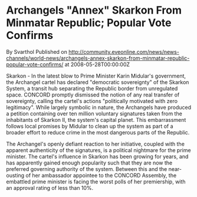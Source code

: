 # Archangels "Annex" Skarkon From Minmatar Republic; Popular Vote Confirms
By Svarthol
Published on http://community.eveonline.com/news/news-channels/world-news/archangels-annex-skarkon-from-minmatar-republic-popular-vote-confirms/ at 2008-05-28T00:00:00Z

Skarkon - In the latest blow to Prime Minister Karin Midular's government, the Archangel cartel has declared "democratic sovereignty" of the Skarkon System, a transit hub separating the Republic border from unregulated space. CONCORD promptly dismissed the notion of any real transfer of sovereignty, calling the cartel's actions "politically motivated with zero legitimacy". While largely symbolic in nature, the Archangels have produced a petition containing over ten million voluntary signatures taken from the inhabitants of Skarkon II, the system's capital planet. This embarrassment follows local promises by Midular to clean up the system as part of a broader effort to reduce crime in the most dangerous parts of the Republic.

The Archangel's openly defiant reaction to her initiative, coupled with the apparent authenticity of the signatures, is a political nightmare for the prime minister. The cartel's influence in Skarkon has been growing for years, and has apparently gained enough popularity such that they are now the preferred governing authority of the system. Between this and the near-ousting of her ambassador appointee to the CONCORD Assembly, the embattled prime minister is facing the worst polls of her premiership, with an approval rating of less than 10%.


